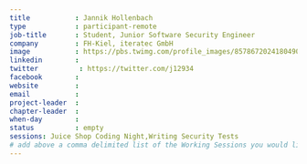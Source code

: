 ```yaml
---
title           : Jannik Hollenbach
type            : participant-remote
job-title       : Student, Junior Software Security Engineer
company         : FH-Kiel, iteratec GmbH
image           : https://pbs.twimg.com/profile_images/857867202418049027/eWAfkD6a.jpg
linkedin        :
twitter          : https://twitter.com/j12934
facebook        :
website         :
email           :
project-leader  :
chapter-leader  :
when-day        :
status          : empty
sessions: Juice Shop Coding Night,Writing Security Tests
# add above a comma delimited list of the Working Sessions you would like to attend (use the session's title)
---
```


<!-- put more details about participant here -->
